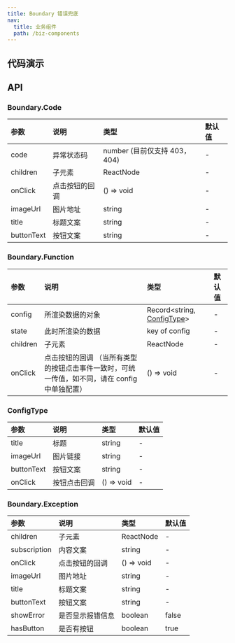 ```yaml
---
title: Boundary 错误兜底
nav:
  title: 业务组件
  path: /biz-components
---
```


## 代码演示

<code src="./demo/Function.tsx" title="业务功能兜底展示" ></code>

<code src="./demo/403Code.tsx" title="403 错误码兜底" ></code>

<code src="./demo/404Code.tsx" title="404 错误码兜底"></code>

<code src="./demo/ErrorException.tsx" title="JS Error 兜底报错" description="Exception 使用时只需用该组件将需要兜底的页面包裹,然后子组件报错即可触发"></code>

<code src="./demo/CompatibleException.tsx" title="兼容性报错" title="Exception 使用时只需用该组件将需要兜底的页面包裹,应用判断是否存在兼容性问题传值即可"></code>

## API

### Boundary.Code

| 参数       | 说明           | 类型                         | 默认值 |
| :--------- | :------------- | :--------------------------- | :----- |
| code       | 异常状态码     | number (目前仅支持 403，404) | -      |
| children   | 子元素         | ReactNode                    | -      |
| onClick    | 点击按钮的回调 | () => void                   | -      |
| imageUrl   | 图片地址       | string                       | -      |
| title      | 标题文案       | string                       | -      |
| buttonText | 按钮文案       | string                       | -      |

### Boundary.Function

| 参数 | 说明 | 类型 | 默认值 |
| :-- | :-- | :-- | :-- |
| config | 所渲染数据的对象 | Record<string, [ConfigType](boundary#ConfigType)> | - |
| state | 此时所渲染的数据 | key of config | - |
| children | 子元素 | ReactNode | - |
| onClick | 点击按钮的回调 （当所有类型的按钮点击事件一致时，可统一传值，如不同，请在 config 中单独配置） | () => void | - |

### ConfigType

| 参数       | 说明         | 类型       | 默认值 |
| :--------- | :----------- | :--------- | :----- |
| title      | 标题         | string     | -      |
| imageUrl   | 图片链接     | string     | -      |
| buttonText | 按钮文案     | string     | -      |
| onClick    | 按钮点击回调 | () => void | -      |

### Boundary.Exception

| 参数         | 说明             | 类型       | 默认值 |
| :----------- | :--------------- | :--------- | :----- |
| children     | 子元素           | ReactNode  | -      |
| subscription | 内容文案         | string     | -      |
| onClick      | 点击按钮的回调   | () => void | -      |
| imageUrl     | 图片地址         | string     | -      |
| title        | 标题文案         | string     | -      |
| buttonText   | 按钮文案         | string     | -      |
| showError    | 是否显示报错信息 | boolean    | false  |
| hasButton    | 是否有按钮       | boolean    | true   |
